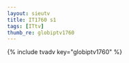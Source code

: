 ```yaml
--- 
layout: sieutv
title: IT1760 s1
tags: [ITtv]
thumb_re: globiptv1760
---
```

{% include tvadv key="globiptv1760" %} 

